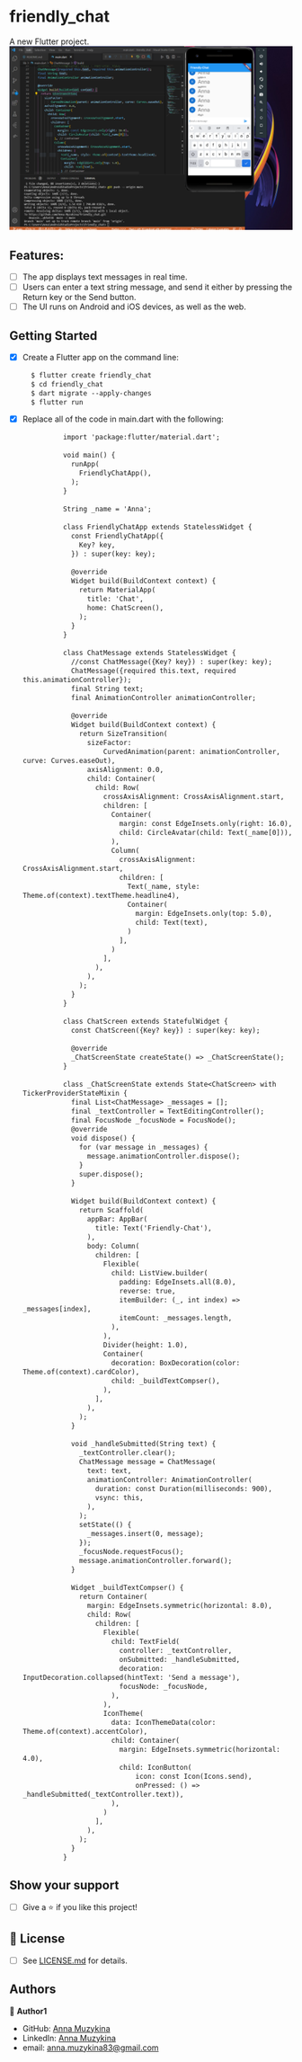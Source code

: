 # friendly_chat

A new Flutter project.
![img](https://github.com/Anna-Myzukina/friendly_chat/blob/main/screenschot/screen.PNG)

## Features:

- [ ] The app displays text messages in real time.
- [ ] Users can enter a text string message, and send it either by pressing the Return key or the Send button.
- [ ] The UI runs on Android and iOS devices, as well as the web.

## Getting Started

- [x] Create a Flutter app on the command line:


        $ flutter create friendly_chat
        $ cd friendly_chat
        $ dart migrate --apply-changes
        $ flutter run
        
- [x] Replace all of the code in main.dart with the following:

                import 'package:flutter/material.dart';

                void main() {
                  runApp(
                    FriendlyChatApp(),
                  );
                }

                String _name = 'Anna';

                class FriendlyChatApp extends StatelessWidget {
                  const FriendlyChatApp({
                    Key? key,
                  }) : super(key: key);

                  @override
                  Widget build(BuildContext context) {
                    return MaterialApp(
                      title: 'Chat',
                      home: ChatScreen(),
                    );
                  }
                }

                class ChatMessage extends StatelessWidget {
                  //const ChatMessage({Key? key}) : super(key: key);
                  ChatMessage({required this.text, required this.animationController});
                  final String text;
                  final AnimationController animationController;

                  @override
                  Widget build(BuildContext context) {
                    return SizeTransition(
                      sizeFactor:
                          CurvedAnimation(parent: animationController, curve: Curves.easeOut),
                      axisAlignment: 0.0,
                      child: Container(
                        child: Row(
                          crossAxisAlignment: CrossAxisAlignment.start,
                          children: [
                            Container(
                              margin: const EdgeInsets.only(right: 16.0),
                              child: CircleAvatar(child: Text(_name[0])),
                            ),
                            Column(
                              crossAxisAlignment: CrossAxisAlignment.start,
                              children: [
                                Text(_name, style: Theme.of(context).textTheme.headline4),
                                Container(
                                  margin: EdgeInsets.only(top: 5.0),
                                  child: Text(text),
                                )
                              ],
                            )
                          ],
                        ),
                      ),
                    );
                  }
                }

                class ChatScreen extends StatefulWidget {
                  const ChatScreen({Key? key}) : super(key: key);

                  @override
                  _ChatScreenState createState() => _ChatScreenState();
                }

                class _ChatScreenState extends State<ChatScreen> with TickerProviderStateMixin {
                  final List<ChatMessage> _messages = [];
                  final _textController = TextEditingController();
                  final FocusNode _focusNode = FocusNode();
                  @override
                  void dispose() {
                    for (var message in _messages) {
                      message.animationController.dispose();
                    }
                    super.dispose();
                  }

                  Widget build(BuildContext context) {
                    return Scaffold(
                      appBar: AppBar(
                        title: Text('Friendly-Chat'),
                      ),
                      body: Column(
                        children: [
                          Flexible(
                            child: ListView.builder(
                              padding: EdgeInsets.all(8.0),
                              reverse: true,
                              itemBuilder: (_, int index) => _messages[index],
                              itemCount: _messages.length,
                            ),
                          ),
                          Divider(height: 1.0),
                          Container(
                            decoration: BoxDecoration(color: Theme.of(context).cardColor),
                            child: _buildTextCompser(),
                          ),
                        ],
                      ),
                    );
                  }

                  void _handleSubmitted(String text) {
                    _textController.clear();
                    ChatMessage message = ChatMessage(
                      text: text,
                      animationController: AnimationController(
                        duration: const Duration(milliseconds: 900),
                        vsync: this,
                      ),
                    );
                    setState(() {
                      _messages.insert(0, message);
                    });
                    _focusNode.requestFocus();
                    message.animationController.forward();
                  }

                  Widget _buildTextCompser() {
                    return Container(
                      margin: EdgeInsets.symmetric(horizontal: 8.0),
                      child: Row(
                        children: [
                          Flexible(
                            child: TextField(
                              controller: _textController,
                              onSubmitted: _handleSubmitted,
                              decoration: InputDecoration.collapsed(hintText: 'Send a message'),
                              focusNode: _focusNode,
                            ),
                          ),
                          IconTheme(
                            data: IconThemeData(color: Theme.of(context).accentColor),
                            child: Container(
                              margin: EdgeInsets.symmetric(horizontal: 4.0),
                              child: IconButton(
                                  icon: const Icon(Icons.send),
                                  onPressed: () => _handleSubmitted(_textController.text)),
                            ),
                          )
                        ],
                      ),
                    );
                  }
                }
                
## Show your support

- [ ] Give a ⭐️ if you like this project!

## 📝 License

* [ ] See [LICENSE.md](https://github.com/Anna-Myzukina/friendly_chat/blob/main/LICENSE.md) for details.

## Authors

👤 **Author1**
* GitHub: [Anna Muzykina](https://github.com/Anna-Myzukina)
* LinkedIn: [Anna Muzykina](https://www.linkedin.com/in/anna-muzykina/)
* email: anna.muzykina83@gmail.com

